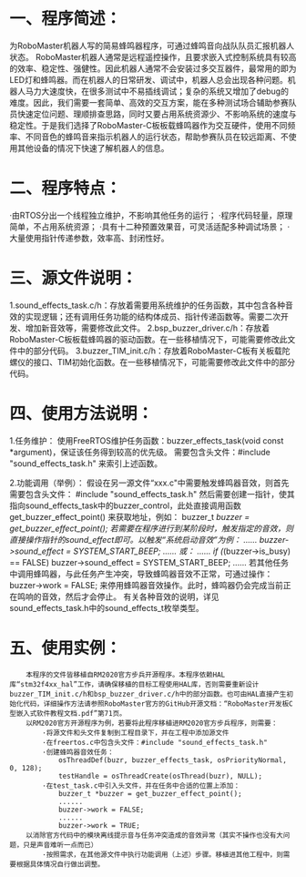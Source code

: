 # 一、程序简述：
  为RoboMaster机器人写的简易蜂鸣器程序，可通过蜂鸣音向战队队员汇报机器人状态。
  RoboMaster机器人通常是远程遥控操作，且要求嵌入式控制系统具有较高的效率、稳定性、强健性。因此机器人通常不会安装过多交互器件，最常用的即为LED灯和蜂鸣器。而在机器人的日常研发、调试中，机器人总会出现各种问题。机器人马力大速度快，在很多测试中不易插线调试；复杂的系统又增加了debug的难度。因此，我们需要一套简单、高效的交互方案，能在多种测试场合辅助参赛队员快速定位问题、理顺排查思路，同时又要占用系统资源少、不影响系统的速度与稳定性。于是我们选择了RoboMaster-C板板载蜂鸣器作为交互硬件，使用不同频率、不同音色的蜂鸣音来指示机器人的运行状态，帮助参赛队员在较远距离、不使用其他设备的情况下快速了解机器人的信息。

# 二、程序特点：
  ·由RTOS分出一个线程独立维护，不影响其他任务的运行；
  ·程序代码轻量，原理简单，不占用系统资源；
  ·具有十二种预置效果音，可灵活适配多种调试场景；
  ·大量使用指针传递参数，效率高、封闭性好。
  
# 三、源文件说明：
  1.sound_effects_task.c/h：存放着需要用系统维护的任务函数，其中包含各种音效的实现逻辑；还有调用任务功能的结构体成员、指针传递函数等。需要二次开发、增加新音效等，需要修改此文件。
  2.bsp_buzzer_driver.c/h：存放着RoboMaster-C板板载蜂鸣器的驱动函数。在一些移植情况下，可能需要修改此文件中的部分代码。
  3.buzzer_TIM_init.c/h：存放着RoboMaster-C板有关板载陀螺仪的接口、TIM初始化函数。在一些移植情况下，可能需要修改此文件中的部分代码。
  
# 四、使用方法说明：
  1.任务维护：
		使用FreeRTOS维护任务函数：buzzer_effects_task(void const *argument)，保证该任务得到较高的优先级。
		需要包含头文件：#include "sound_effects_task.h" 来索引上述函数。

  2.功能调用（举例）：
		假设在另一源文件“xxx.c"中需要触发蜂鸣器音效，则首先需要包含头文件：
			#include "sound_effects_task.h"
		然后需要创建一指针，使其指向sound_effects_task中的buzzer_control，此处直接调用函数 get_buzzer_effect_point() 来获取地址，例如：
			buzzer_t *buzzer = get_buzzer_effect_point();
	  若需要在程序进行到某阶段时，触发指定的音效，则直接操作指针的sound_effect即可。以触发“系统启动音效”为例：
			......
			buzzer->sound_effect = SYSTEM_START_BEEP;
			......
		或：
			......
			if (*(buzzer->is_busy) == FALSE)
				buzzer->sound_effect = SYSTEM_START_BEEP;
			......
		若其他任务中调用蜂鸣器，与此任务产生冲突，导致蜂鸣器音效不正常，可通过操作：
			buzzer->work = FALSE;
		来停用蜂鸣器音效操作。此时，蜂鸣器仍会完成当前正在鸣响的音效，然后才会停止。
		有关各种音效的说明，详见sound_effects_task.h中的sound_effects_t枚举类型。
    
# 五、使用实例：
		本程序的文件皆移植自RM2020官方步兵开源程序。本程序依赖HAL库“stm32f4xx_hal”工作，请确保移植的目标工程使用HAL库，否则需要重新设计buzzer_TIM_init.c/h和bsp_buzzer_driver.c/h中的部分函数。也可由HAL直接产生初始化代码，详细操作方法请参照RoboMaster官方的GitHub开源文档：“RoboMaster开发板C型嵌入式软件教程文档.pdf”第71页。
		以RM2020官方开源程序为例，若要将此程序移植进RM2020官方步兵程序，则需要：
			·将源文件和头文件复制到工程目录下，并在工程中添加源文件
			·在freertos.c中包含头文件：#include "sound_effects_task.h"
			·创建蜂鸣器音效任务：
				osThreadDef(buzr, buzzer_effects_task, osPriorityNormal, 0, 128);
				testHandle = osThreadCreate(osThread(buzr), NULL);
			·在test_task.c中引入头文件，并在任务中合适的位置上添加：
				buzzer_t *buzzer = get_buzzer_effect_point();
				......
				buzzer->work = FALSE;
				......
				buzzer->work = TRUE;
        以消除官方代码中的模块离线提示音与任务冲突造成的音效异常（其实不操作也没有大问题，只是声音难听一点而已）
			·按照需求，在其他源文件中执行功能调用（上述）步骤。移植进其他工程中，则需要根据具体情况自行做出调整。

